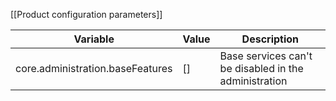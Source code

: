 [[Product configuration parameters]]

| Variable                                | Value  | Description                                           |
|-----------------------------------------|--------|-------------------------------------------------------|
| core.administration.baseFeatures        | []     | Base services can't be disabled in the administration |
